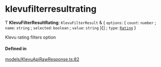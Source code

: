 # klevufilterresultrating
      
Ƭ **KlevuFilterResultRating**: `KlevuFilterResult` & { `options`: { `count`: `number` ; `name`: `string` ; `selected`: `boolean` ; `value`: `string`  }[] ; `type`: [`Rating`](enums/KlevuFilterType.md#rating)  }

Klevu rating filters option

#### Defined in

[models/KlevuApiRawResponse.ts:82](https://github.com/klevultd/frontend-sdk/blob/492d3760/packages/klevu-core/src/models/KlevuApiRawResponse.ts#L82)

